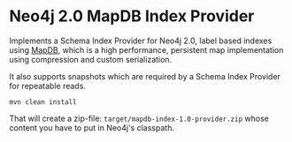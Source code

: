 # Neo4j 2.0 MapDB Index Provider

Implements a Schema Index Provider for Neo4j 2.0, label based indexes using [MapDB](http://www.mapdb.org/), which is a high performance, persistent map implementation using compression and custom serialization.

It also supports snapshots which are required by a Schema Index Provider for repeatable reads.

`mvn clean install`

That will create a zip-file: `target/mapdb-index-1.0-provider.zip` whose content you have to put in Neo4j's classpath.
